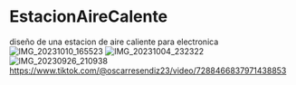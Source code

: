 # EstacionAireCalente
diseño de una estacion de aire caliente para electronica
![IMG_20231010_165523](https://github.com/OscarResendiz/EstacionAireCalente/assets/32983128/495e6617-4850-4a5d-a597-af868bc90694)
![IMG_20231004_232322](https://github.com/OscarResendiz/EstacionAireCalente/assets/32983128/7b3b3aa6-ed0a-44ba-b269-eab0d4c18fad)
![IMG_20230926_210938](https://github.com/OscarResendiz/EstacionAireCalente/assets/32983128/90ad0516-2989-4cb0-a391-ec5e9e67728f)
https://www.tiktok.com/@oscarresendiz23/video/7288466837971438853
